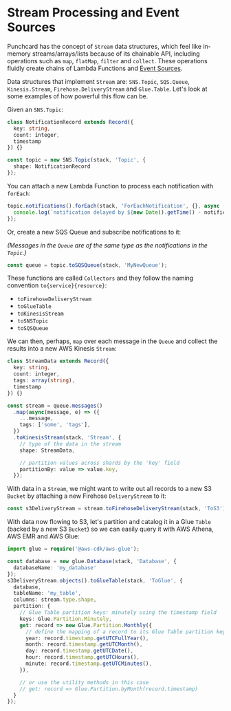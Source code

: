 # Stream Processing and Event Sources

Punchcard has the concept of `Stream` data structures, which feel like in-memory streams/arrays/lists because of its chainable API, including operations such as `map`, `flatMap`, `filter` and `collect`. These operations fluidly create chains of Lambda Functions and [Event Sources](https://docs.aws.amazon.com/lambda/latest/dg/invocation-eventsourcemapping.html).

Data structures that implement `Stream` are: `SNS.Topic`, `SQS.Queue`, `Kinesis.Stream`, `Firehose.DeliveryStream` and `Glue.Table`. Let's look at some examples of how powerful this flow can be.

Given an `SNS.Topic`:
```ts
class NotificationRecord extends Record({
  key: string,
  count: integer,
  timestamp
}) {}

const topic = new SNS.Topic(stack, 'Topic', {
  shape: NotificationRecord
});
```

You can attach a new Lambda Function to process each notification with `forEach`:
```ts
topic.notifications().forEach(stack, 'ForEachNotification', {}, async (notification) => {
  console.log(`notification delayed by ${new Date().getTime() - notification.timestamp.getTime()}ms`);
});
```

Or, create a new SQS Queue and subscribe notifications to it:

*(Messages in the `Queue` are of the same type as the notifications in the `Topic`.)*

```ts
const queue = topic.toSQSQueue(stack, 'MyNewQueue');
```

These functions are called `Collectors` and they follow the naming convention `to{service}{resource}`:
* `toFirehoseDeliveryStream`
* `toGlueTable`
* `toKinesisStream`
* `toSNSTopic`
* `toSQSQueue`

We can then, perhaps, `map` over each message in the `Queue` and collect the results into a new AWS Kinesis `Stream`:

```ts
class StreamData extends Record({
  key: string,
  count: integer,
  tags: array(string),
  timestamp
}) {}

const stream = queue.messages()
  .map(async(message, e) => ({
    ...message,
    tags: ['some', 'tags'],
  })
  .toKinesisStream(stack, 'Stream', {
    // type of the data in the stream
    shape: StreamData,

    // partition values across shards by the 'key' field
    partitionBy: value => value.key,
  });
```

With data in a `Stream`, we might want to write out all records to a new S3 `Bucket` by attaching a new Firehose `DeliveryStream` to it:

```ts
const s3DeliveryStream = stream.toFirehoseDeliveryStream(stack, 'ToS3');
```

With data now flowing to S3, let's partition and catalog it in a Glue `Table` (backed by a new S3 `Bucket`) so we can easily query it with AWS Athena, AWS EMR and AWS Glue:

```ts
import glue = require('@aws-cdk/aws-glue');

const database = new glue.Database(stack, 'Database', {
  databaseName: 'my_database'
});
s3DeliveryStream.objects().toGlueTable(stack, 'ToGlue', {
  database,
  tableName: 'my_table',
  columns: stream.type.shape,
  partition: {
    // Glue Table partition keys: minutely using the timestamp field
    keys: Glue.Partition.Minutely,
    get: record => new Glue.Partition.Monthly({
      // define the mapping of a record to its Glue Table partition keys
      year: record.timestamp.getUTCFullYear(),
      month: record.timestamp.getUTCMonth(),
      day: record.timestamp.getUTCDate(),
      hour: record.timestamp.getUTCHours(),
      minute: record.timestamp.getUTCMinutes(),
    }),

    // or use the utility methods in this case
    // get: record => Glue.Partition.byMonth(record.timestamp)
  }
});
```
